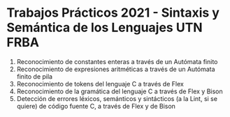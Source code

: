 # Trabajos Prácticos 2021 - Sintaxis y Semántica de los Lenguajes UTN FRBA

1. Reconocimiento de constantes enteras a través de un Autómata finito
2. Reconocimiento de expresiones aritméticas a través de un Autómata finito de pila
3. Reconocimiento de tokens del lenguaje C a través de Flex
4. Reconocimiento de la gramática del lenguaje C a través de Flex y Bison
5. Detección de errores léxicos, semánticos y sintácticos (a la Lint, si se quiere) de código fuente C, a través de Flex y de Bison
